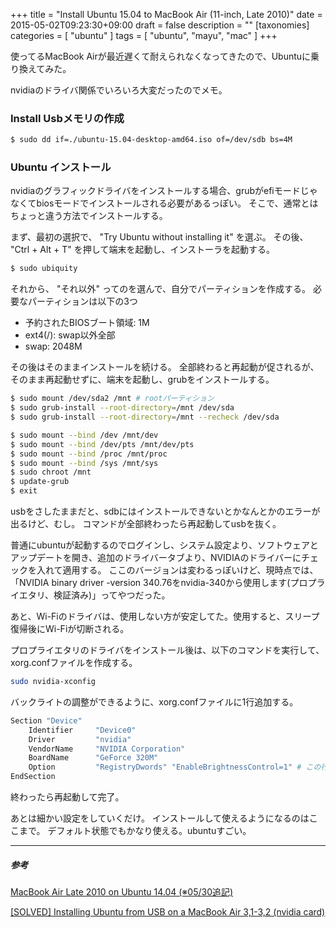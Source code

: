 +++
title = "Install Ubuntu 15.04 to MacBook Air (11-inch, Late 2010)"
date = 2015-05-02T09:23:30+09:00
draft = false
description = ""
[taxonomies]
categories = [ "ubuntu" ]
tags = [ "ubuntu", "mayu", "mac" ]
+++

使ってるMacBook Airが最近遅くて耐えられなくなってきたので、Ubuntuに乗り換えてみた。

nvidiaのドライバ関係でいろいろ大変だったのでメモ。

### Install Usbメモリの作成
```sh
$ sudo dd if=./ubuntu-15.04-desktop-amd64.iso of=/dev/sdb bs=4M
```

### Ubuntu インストール
nvidiaのグラフィックドライバをインストールする場合、grubがefiモードじゃなくてbiosモードでインストールされる必要があるっぽい。
そこで、通常とはちょっと違う方法でインストールする。

まず、最初の選択で、 "Try Ubuntu without installing it" を選ぶ。
その後、 "Ctrl + Alt + T" を押して端末を起動し、インストーラを起動する。

```sh
$ sudo ubiquity
```

それから、 "それ以外" ってのを選んで、自分でパーティションを作成する。
必要なパーティションは以下の3つ

* 予約されたBIOSブート領域: 1M
* ext4(/): swap以外全部
* swap: 2048M

その後はそのままインストールを続ける。
全部終わると再起動が促されるが、そのまま再起動せずに、端末を起動し、grubをインストールする。

```sh
$ sudo mount /dev/sda2 /mnt # rootパーティション
$ sudo grub-install --root-directory=/mnt /dev/sda
$ sudo grub-install --root-directory=/mnt --recheck /dev/sda

$ sudo mount --bind /dev /mnt/dev
$ sudo mount --bind /dev/pts /mnt/dev/pts
$ sudo mount --bind /proc /mnt/proc
$ sudo mount --bind /sys /mnt/sys
$ sudo chroot /mnt
$ update-grub
$ exit
```

usbをさしたままだと、sdbにはインストールできないとかなんとかのエラーが出るけど、むし。
コマンドが全部終わったら再起動してusbを抜く。

普通にubuntuが起動するのでログインし、システム設定より、ソフトウェアとアップデートを開き、追加のドライバータブより、NVIDIAのドライバーにチェックを入れて適用する。
ここのバージョンは変わるっぽいけど、現時点では、「NVIDIA binary driver -version 340.76をnvidia-340から使用します(プロプライエタリ、検証済み)」ってやつだった。

あと、Wi-Fiのドライバは、使用しない方が安定してた。使用すると、スリープ復帰後にWi-Fiが切断される。

プロプライエタリのドライバをインストール後は、以下のコマンドを実行して、xorg.confファイルを作成する。

```sh
sudo nvidia-xconfig
```

バックライトの調整ができるように、xorg.confファイルに1行追加する。

```sh
Section "Device"
    Identifier     "Device0"
    Driver         "nvidia"
    VendorName     "NVIDIA Corporation"
    BoardName      "GeForce 320M"
    Option         "RegistryDwords" "EnableBrightnessControl=1" # この行
EndSection
```

終わったら再起動して完了。

あとは細かい設定をしていくだけ。
インストールして使えるようになるのはここまで。
デフォルト状態でもかなり使える。ubuntuすごい。

- - -

##### 参考
[MacBook Air Late 2010 on Ubuntu 14.04 (※05/30追記)](http://variedtastefinder.jpn.ph/diary/395/)

[\[SOLVED\] Installing Ubuntu from USB on a MacBook Air 3,1-3,2 (nvidia card)](http://www.ubuntuforums.org/showthread.php?t=2209602)


